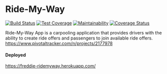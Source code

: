 # Ride-My-Way
[![Build Status](https://travis-ci.org/Frediflexta/Ride-My-Way.svg?branch=develop)](https://travis-ci.org/Frediflexta/Ride-My-Way)
[![Test Coverage](https://api.codeclimate.com/v1/badges/f9ea0b0238a17f2ed566/test_coverage)](https://codeclimate.com/github/Frediflexta/Ride-My-Way/test_coverage)
[![Maintainability](https://api.codeclimate.com/v1/badges/f9ea0b0238a17f2ed566/maintainability)](https://codeclimate.com/github/Frediflexta/Ride-My-Way/maintainability)
[![Coverage Status](https://coveralls.io/repos/github/Frediflexta/Ride-My-Way/badge.svg)](https://coveralls.io/github/Frediflexta/Ride-My-Way)

Ride-My-Way App is a carpooling application that provides drivers with the ability to create ride offers and passengers to join available ride offers.
https://www.pivotaltracker.com/n/projects/2177978

#### Deployed
https://freddie-ridemyway.herokuapp.com/